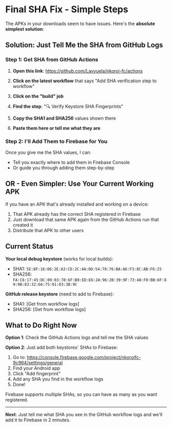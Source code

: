 # Final SHA Fix - Simple Steps

The APKs in your downloads seem to have issues. Here's the **absolute simplest solution**:

## Solution: Just Tell Me the SHA from GitHub Logs

### Step 1: Get SHA from GitHub Actions

1. **Open this link**: https://github.com/Lavyuela/nkoroi-fc/actions

2. **Click on the latest workflow** that says "Add SHA verification step to workflow"

3. **Click on the "build" job**

4. **Find the step**: "🔍 Verify Keystore SHA Fingerprints"

5. **Copy the SHA1 and SHA256** values shown there

6. **Paste them here or tell me what they are**

### Step 2: I'll Add Them to Firebase for You

Once you give me the SHA values, I can:
- Tell you exactly where to add them in Firebase Console
- Or guide you through adding them step-by-step

## OR - Even Simpler: Use Your Current Working APK

If you have an APK that's already installed and working on a device:

1. That APK already has the correct SHA registered in Firebase
2. Just download that same APK again from the GitHub Actions run that created it
3. Distribute that APK to other users

## Current Status

**Your local debug keystore** (works for local builds):
- SHA1: `5E:8F:16:06:2E:A3:CD:2C:4A:0D:54:78:76:BA:A6:F3:8C:AB:F6:25`
- SHA256: `FA:C6:17:45:DC:09:03:78:6F:B9:ED:E6:2A:96:2B:39:9F:73:48:F0:BB:6F:89:9B:83:32:66:75:91:03:3B:9C`

**GitHub release keystore** (need to add to Firebase):
- SHA1: [Get from workflow logs]
- SHA256: [Get from workflow logs]

## What to Do Right Now

**Option 1**: Check the GitHub Actions logs and tell me the SHA values

**Option 2**: Just add both keystores' SHAs to Firebase:
1. Go to: https://console.firebase.google.com/project/nkoroifc-9c964/settings/general
2. Find your Android app
3. Click "Add fingerprint" 
4. Add any SHA you find in the workflow logs
5. Done!

Firebase supports multiple SHAs, so you can have as many as you want registered.

---

**Next**: Just tell me what SHA you see in the GitHub workflow logs and we'll add it to Firebase in 2 minutes.
